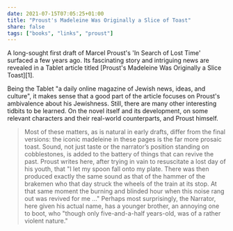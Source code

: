 ```yaml
---
date: 2021-07-15T07:05:25+01:00
title: "Proust's Madeleine Was Originally a Slice of Toast"
share: false
tags: ["books", "links", "proust"]
---
```

A long-sought first draft of Marcel Proust's 'In Search of Lost Time' surfaced
a few years ago. Its fascinating story and intriguing news are revealed in
a Tablet article titled [Proust's Madeleine Was Originally a Slice Toast][1].

Being the Tablet "a daily online magazine of Jewish news, ideas, and culture",
it makes sense that a good part of the article focuses on Proust's ambivalence
about his Jewishness. Still, there are many other interesting tidbits to be
learned. On the novel itself and its development, on some relevant characters
and their real-world counterparts, and Proust himself.

> Most of these matters, as is natural in early drafts, differ from the final
> versions: the iconic madeleine in these pages is the far more prosaic toast.
> Sound, not just taste or the narrator’s position standing on cobblestones, is
> added to the battery of things that can revive the past. Proust writes here,
> after trying in vain to resuscitate a lost day of his youth, that "I let my
> spoon fall onto my plate. There was then produced exactly the same sound as
> that of the hammer of the brakemen who that day struck the wheels of the
> train at its stop. At that same moment the burning and blinded hour when this
> noise rang out was revived for me …" Perhaps most surprisingly, the Narrator,
> here given his actual name, has a younger brother, an annoying one to boot,
> who "though only five-and-a-half years-old, was of a rather violent nature."

